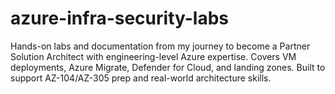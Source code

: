 # azure-infra-security-labs
Hands-on labs and documentation from my journey to become a Partner Solution Architect with engineering-level Azure expertise. Covers VM deployments, Azure Migrate, Defender for Cloud, and landing zones. Built to support AZ-104/AZ-305 prep and real-world architecture skills.
